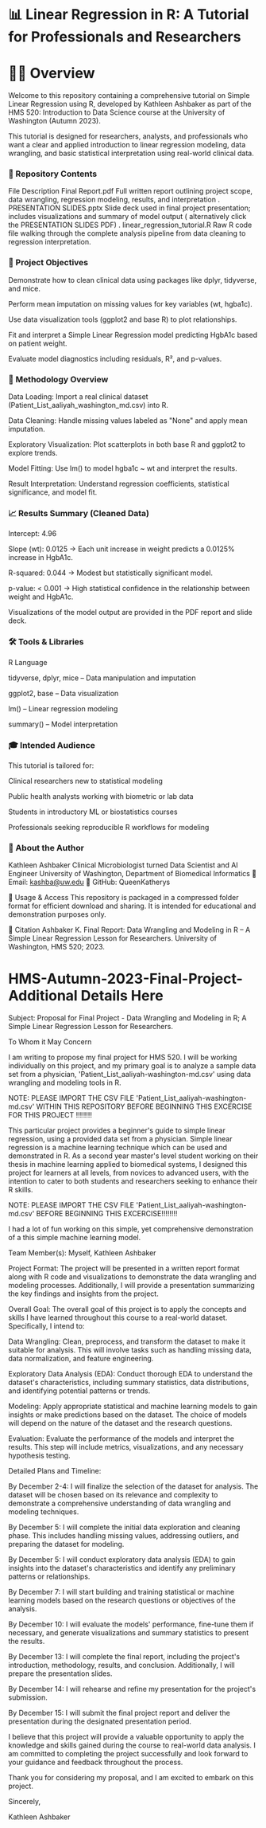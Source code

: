# 📊 Linear Regression in R: A Tutorial for Professionals and Researchers
# 👩‍🔬 Overview
Welcome to this repository containing a comprehensive tutorial on Simple Linear Regression using R, developed by Kathleen Ashbaker as part of the HMS 520: Introduction to Data Science course at the University of Washington (Autumn 2023).

This tutorial is designed for researchers, analysts, and professionals who want a clear and applied introduction to linear regression modeling, data wrangling, and basic statistical interpretation using real-world clinical data.

### 📁 Repository Contents
File	Description
Final Report.pdf	Full written report outlining project scope, data wrangling, regression modeling, results, and interpretation
.
PRESENTATION SLIDES.pptx	Slide deck used in final project presentation; includes visualizations and summary of model output ( alternatively click the PRESENTATION SLIDES PDF) 
.
linear_regression_tutorial.R	Raw R code file walking through the complete analysis pipeline from data cleaning to regression interpretation.

### 📌 Project Objectives
Demonstrate how to clean clinical data using packages like dplyr, tidyverse, and mice.

Perform mean imputation on missing values for key variables (wt, hgba1c).

Use data visualization tools (ggplot2 and base R) to plot relationships.

Fit and interpret a Simple Linear Regression model predicting HgbA1c based on patient weight.

Evaluate model diagnostics including residuals, R², and p-values.

### 🧪 Methodology Overview
Data Loading: Import a real clinical dataset (Patient_List_aaliyah_washington_md.csv) into R.

Data Cleaning: Handle missing values labeled as "None" and apply mean imputation.

Exploratory Visualization: Plot scatterplots in both base R and ggplot2 to explore trends.

Model Fitting: Use lm() to model hgba1c ~ wt and interpret the results.

Result Interpretation: Understand regression coefficients, statistical significance, and model fit.

### 📈 Results Summary (Cleaned Data)
Intercept: 4.96

Slope (wt): 0.0125 → Each unit increase in weight predicts a 0.0125% increase in HgbA1c.

R-squared: 0.044 → Modest but statistically significant model.

p-value: < 0.001 → High statistical confidence in the relationship between weight and HgbA1c.

Visualizations of the model output are provided in the PDF report and slide deck.

### 🛠️ Tools & Libraries
R Language

tidyverse, dplyr, mice – Data manipulation and imputation

ggplot2, base – Data visualization

lm() – Linear regression modeling

summary() – Model interpretation

### 🎓 Intended Audience
This tutorial is tailored for:

Clinical researchers new to statistical modeling

Public health analysts working with biometric or lab data

Students in introductory ML or biostatistics courses

Professionals seeking reproducible R workflows for modeling

### 🙋 About the Author
Kathleen Ashbaker
Clinical Microbiologist turned Data Scientist and AI Engineer
University of Washington, Department of Biomedical Informatics
📧 Email: kashba@uw.edu
🔗 GitHub: QueenKatherys

📂 Usage & Access
This repository is packaged in a compressed folder format for efficient download and sharing. It is intended for educational and demonstration purposes only.

📎 Citation
Ashbaker K. Final Report: Data Wrangling and Modeling in R – A Simple Linear Regression Lesson for Researchers. University of Washington, HMS 520; 2023.




# HMS-Autumn-2023-Final-Project-Additional Details Here 

Subject: Proposal for Final Project - Data Wrangling and Modeling in R; A Simple Linear Regression Lesson for Researchers. 

To Whom it May Concern

I am writing to propose my final project for HMS 520.  I will be working individually on this project, and my primary goal is to analyze a sample data set from a physician, 'Patient_List_aaliyah-washington-md.csv'  using data wrangling and modeling tools in R.

NOTE: PLEASE IMPORT THE CSV FILE 'Patient_List_aaliyah-washington-md.csv' WITHIN THIS REPOSITORY BEFORE BEGINNING THIS EXCERCISE FOR THIS PROJECT !!!!!!!! 

This particular project provides a beginner's guide to simple linear regression, using a provided data set from a physician. 
Simple linear regression is a machine learning technique which can be used and demonstrated in R. 
As a second year master's level student working on their thesis in machine learning applied to biomedical systems, I designed this project for learners at all levels, from novices to advanced users, with the intention to cater to both students and researchers seeking to enhance their R skills. 

NOTE: PLEASE IMPORT THE CSV FILE 'Patient_List_aaliyah-washington-md.csv' BEFORE BEGINNING THIS EXCERCISE!!!!!!!! 

I had a lot of fun working on this simple, yet comprehensive demonstration of a this simple machine learning model. 

Team Member(s): Myself, Kathleen Ashbaker

Project Format: The project will be presented in a written report format along with R code and visualizations to demonstrate the data wrangling and modeling processes. Additionally, I will provide a presentation summarizing the key findings and insights from the project.

Overall Goal: The overall goal of this project is to apply the concepts and skills I have learned throughout this course to a real-world dataset. Specifically, I intend to:

Data Wrangling: Clean, preprocess, and transform the dataset to make it suitable for analysis. This will involve tasks such as handling missing data, data normalization, and feature engineering.

Exploratory Data Analysis (EDA): Conduct thorough EDA to understand the dataset's characteristics, including summary statistics, data distributions, and identifying potential patterns or trends.

Modeling: Apply appropriate statistical and machine learning models to gain insights or make predictions based on the dataset. The choice of models will depend on the nature of the dataset and the research questions.


Evaluation: Evaluate the performance of the models and interpret the results. This step will include metrics, visualizations, and any necessary hypothesis testing.




Detailed Plans and Timeline:

By December 2-4: I will finalize the selection of the dataset for analysis. The dataset will be chosen based on its relevance and complexity to demonstrate a comprehensive understanding of data wrangling and modeling techniques.

By December 5: I will complete the initial data exploration and cleaning phase. This includes handling missing values, addressing outliers, and preparing the dataset for modeling.

By December 5: I will conduct exploratory data analysis (EDA) to gain insights into the dataset's characteristics and identify any preliminary patterns or relationships.

By December 7: I will start building and training statistical or machine learning models based on the research questions or objectives of the analysis.

By December 10: I will evaluate the models' performance, fine-tune them if necessary, and generate visualizations and summary statistics to present the results.

By December 13: I will complete the final report, including the project's introduction, methodology, results, and conclusion. Additionally, I will prepare the presentation slides.

By December 14: I will rehearse and refine my presentation for the project's submission.

By December 15: I will submit the final project report and deliver the presentation during the designated presentation period.

I believe that this project will provide a valuable opportunity to apply the knowledge and skills gained during the course to real-world data analysis. I am committed to completing the project successfully and look forward to your guidance and feedback throughout the process.

Thank you for considering my proposal, and I am excited to embark on this project.

Sincerely,

Kathleen Ashbaker
